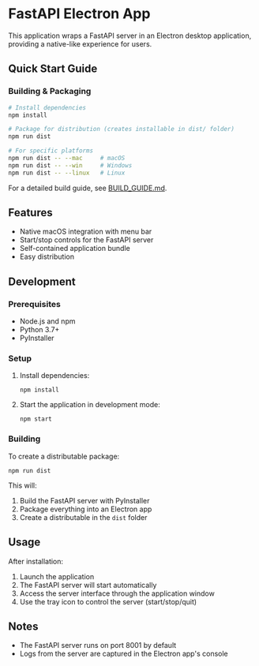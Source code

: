 # FastAPI Electron App

This application wraps a FastAPI server in an Electron desktop application, providing a native-like experience for users.

## Quick Start Guide

### Building & Packaging

```bash
# Install dependencies
npm install

# Package for distribution (creates installable in dist/ folder)
npm run dist

# For specific platforms
npm run dist -- --mac     # macOS
npm run dist -- --win     # Windows
npm run dist -- --linux   # Linux
```

For a detailed build guide, see [BUILD_GUIDE.md](./BUILD_GUIDE.md).

## Features

- Native macOS integration with menu bar
- Start/stop controls for the FastAPI server
- Self-contained application bundle
- Easy distribution

## Development

### Prerequisites

- Node.js and npm
- Python 3.7+
- PyInstaller

### Setup

1. Install dependencies:
   ```
   npm install
   ```

2. Start the application in development mode:
   ```
   npm start
   ```

### Building

To create a distributable package:

```
npm run dist
```

This will:
1. Build the FastAPI server with PyInstaller
2. Package everything into an Electron app
3. Create a distributable in the `dist` folder

## Usage

After installation:

1. Launch the application
2. The FastAPI server will start automatically
3. Access the server interface through the application window
4. Use the tray icon to control the server (start/stop/quit)

## Notes

- The FastAPI server runs on port 8001 by default
- Logs from the server are captured in the Electron app's console 